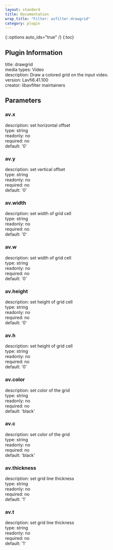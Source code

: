 ```yaml
---
layout: standard
title: Documentation
wrap_title: "Filter: avfilter.drawgrid"
category: plugin
---
```

{::options auto_ids="true" /}
{:toc}

## Plugin Information

title: drawgrid  
media types:
Video  
description: Draw a colored grid on the input video.  
version: Lavfi6.41.100  
creator: libavfilter maintainers  

## Parameters

### av.x

  
description:
set horizontal offset  
type: string  
readonly: no  
required: no  
default: '0'  

### av.y

  
description:
set vertical offset  
type: string  
readonly: no  
required: no  
default: '0'  

### av.width

  
description:
set width of grid cell  
type: string  
readonly: no  
required: no  
default: '0'  

### av.w

  
description:
set width of grid cell  
type: string  
readonly: no  
required: no  
default: '0'  

### av.height

  
description:
set height of grid cell  
type: string  
readonly: no  
required: no  
default: '0'  

### av.h

  
description:
set height of grid cell  
type: string  
readonly: no  
required: no  
default: '0'  

### av.color

  
description:
set color of the grid  
type: string  
readonly: no  
required: no  
default: 'black'  

### av.c

  
description:
set color of the grid  
type: string  
readonly: no  
required: no  
default: 'black'  

### av.thickness

  
description:
set grid line thickness  
type: string  
readonly: no  
required: no  
default: '1'  

### av.t

  
description:
set grid line thickness  
type: string  
readonly: no  
required: no  
default: '1'  


